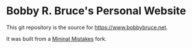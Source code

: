 # Bobby R. Bruce's Personal Website

This git repository is the source for <https://www.bobbybruce.net>.

It was built from a [Mininal Mistakes](https://mmistakes.github.io/minimal-mistakes/) fork.
